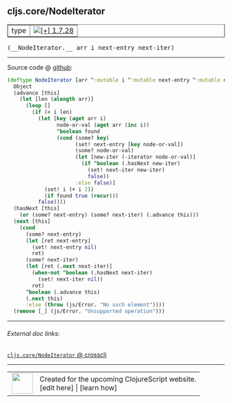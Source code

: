 ## cljs.core/NodeIterator



 <table border="1">
<tr>
<td>type</td>
<td><a href="https://github.com/cljsinfo/cljs-api-docs/tree/1.7.28"><img valign="middle" alt="[+] 1.7.28" title="Added in 1.7.28" src="https://img.shields.io/badge/+-1.7.28-lightgrey.svg"></a> </td>
</tr>
</table>


 <samp>
(__NodeIterator.__ arr i next-entry next-iter)<br>
</samp>

---







Source code @ [github](https://github.com/clojure/clojurescript/blob/r1.7.228/src/main/cljs/cljs/core.cljs#L6174-L6210):

```clj
(deftype NodeIterator [arr ^:mutable i ^:mutable next-entry ^:mutable next-iter]
  Object
  (advance [this]
    (let [len (alength arr)]
      (loop []
        (if (< i len)
          (let [key (aget arr i)
                node-or-val (aget arr (inc i))
                ^boolean found
                (cond (some? key)
                      (set! next-entry [key node-or-val])
                      (some? node-or-val)
                      (let [new-iter (-iterator node-or-val)]
                        (if ^boolean (.hasNext new-iter)
                          (set! next-iter new-iter)
                          false))
                      :else false)]
            (set! i (+ i 2))
            (if found true (recur)))
          false))))
  (hasNext [this]
    (or (some? next-entry) (some? next-iter) (.advance this)))
  (next [this]
    (cond
      (some? next-entry)
      (let [ret next-entry]
        (set! next-entry nil)
        ret)
      (some? next-iter)
      (let [ret (.next next-iter)]
        (when-not ^boolean (.hasNext next-iter)
          (set! next-iter nil))
        ret)
      ^boolean (.advance this)
      (.next this)
      :else (throw (js/Error. "No such element"))))
  (remove [_] (js/Error. "Unsupported operation")))
```

<!--
Repo - tag - source tree - lines:

 <pre>
clojurescript @ r1.7.228
└── src
    └── main
        └── cljs
            └── cljs
                └── <ins>[core.cljs:6174-6210](https://github.com/clojure/clojurescript/blob/r1.7.228/src/main/cljs/cljs/core.cljs#L6174-L6210)</ins>
</pre>

-->

---



###### External doc links:

[`cljs.core/NodeIterator` @ crossclj](http://crossclj.info/fun/cljs.core.cljs/NodeIterator.html)<br>

---

 <table>
<tr><td>
<img valign="middle" align="right" width="48px" src="http://i.imgur.com/Hi20huC.png">
</td><td>
Created for the upcoming ClojureScript website.<br>
[edit here] | [learn how]
</td></tr></table>

[edit here]:https://github.com/cljsinfo/cljs-api-docs/blob/master/cljsdoc/cljs.core/NodeIterator.cljsdoc
[learn how]:https://github.com/cljsinfo/cljs-api-docs/wiki/cljsdoc-files

<!--

This information was too distracting to show to readers, but I'll leave it
commented here since it is helpful to:

- pretty-print the data used to generate this document
- and show how to retrieve that data



The API data for this symbol:

```clj
{:ns "cljs.core",
 :name "NodeIterator",
 :type "type",
 :signature ["[arr i next-entry next-iter]"],
 :source {:code "(deftype NodeIterator [arr ^:mutable i ^:mutable next-entry ^:mutable next-iter]\n  Object\n  (advance [this]\n    (let [len (alength arr)]\n      (loop []\n        (if (< i len)\n          (let [key (aget arr i)\n                node-or-val (aget arr (inc i))\n                ^boolean found\n                (cond (some? key)\n                      (set! next-entry [key node-or-val])\n                      (some? node-or-val)\n                      (let [new-iter (-iterator node-or-val)]\n                        (if ^boolean (.hasNext new-iter)\n                          (set! next-iter new-iter)\n                          false))\n                      :else false)]\n            (set! i (+ i 2))\n            (if found true (recur)))\n          false))))\n  (hasNext [this]\n    (or (some? next-entry) (some? next-iter) (.advance this)))\n  (next [this]\n    (cond\n      (some? next-entry)\n      (let [ret next-entry]\n        (set! next-entry nil)\n        ret)\n      (some? next-iter)\n      (let [ret (.next next-iter)]\n        (when-not ^boolean (.hasNext next-iter)\n          (set! next-iter nil))\n        ret)\n      ^boolean (.advance this)\n      (.next this)\n      :else (throw (js/Error. \"No such element\"))))\n  (remove [_] (js/Error. \"Unsupported operation\")))",
          :title "Source code",
          :repo "clojurescript",
          :tag "r1.7.228",
          :filename "src/main/cljs/cljs/core.cljs",
          :lines [6174 6210]},
 :full-name "cljs.core/NodeIterator",
 :full-name-encode "cljs.core/NodeIterator",
 :history [["+" "1.7.28"]]}

```

Retrieve the API data for this symbol:

```clj
;; from Clojure REPL
(require '[clojure.edn :as edn])
(-> (slurp "https://raw.githubusercontent.com/cljsinfo/cljs-api-docs/catalog/cljs-api.edn")
    (edn/read-string)
    (get-in [:symbols "cljs.core/NodeIterator"]))
```

-->
